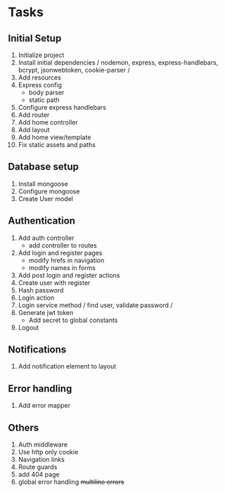 # Tasks

## Initial Setup
1. Initialize project
2. Install initial dependencies / nodemon, express, express-handlebars, bcrypt, jsonwebtoken, cookie-parser /
3. Add resources
4. Express config
    * body parser
    * static path
5. Configure express handlebars
6. Add router
7. Add home controller
8. Add layout
9. Add home view/template
10. Fix static assets and paths

## Database setup
1. Install mongoose
2. Configure mongoose
3. Create User model

## Authentication
1. Add auth controller
    * add controller to routes
2. Add login and register pages
    * modify hrefs in navigation
    * modify names in forms
3. Add post login and register actions
4. Create user with register
5. Hash password
6. Login action
7. Login service method / find user, validate password /
8. Generate jwt token
    * Add secret to global constants
9. Logout

## Notifications
1. Add notification element to layout

## Error handling
1. Add error mapper

## Others
1. Auth middleware
2. Use http only cookie
3. Navigation links
4. Route guards
5. add 404 page
6. global error handling
~~multiline errors~~

